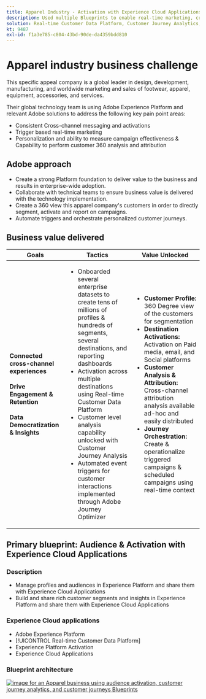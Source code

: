 ```yaml
---
title: Apparel Industry - Activation with Experience Cloud Applications
description: Used multiple Blueprints to enable real-time marketing, cross-channel activation, & cross-channel analytics.
solution: Real-time Customer Data Platform, Customer Journey Analytics, Journey Orchestration
kt: 9487
exl-id: f1a3e785-c804-43bd-90de-da4359bdd810
---
```

# Apparel industry business challenge

This specific appeal company is a global leader in design, development, manufacturing, and worldwide marketing and sales of footwear, apparel, equipment, accessories, and services. 

Their global technology team is using Adobe Experience Platform and relevant Adobe solutions to address the following key pain point areas:

* Consistent Cross-channel messaging and activations
* Trigger based real-time marketing
* Personalization and ability to measure campaign effectiveness & Capability to perform customer 360 analysis and attribution 

## Adobe approach

* Create a strong Platform foundation to deliver value to the business and results in enterprise-wide adoption.
* Collaborate with technical teams to ensure business value is delivered with the technology implementation.
* Create a 360 view this apparel company's customers in order to directly segment, activate and report on campaigns.
* Automate triggers and orchestrate personalized customer journeys.  

## Business value delivered

| Goals | Tactics| Value Unlocked|
|---|---|---|
| **Connected cross-channel experiences**<br></br>**Drive Engagement & Retention**<br></br>**Data Democratization & Insights**</ul> | <ul><li>Onboarded several enterprise datasets to create tens of millions of profiles & hundreds of segments, several destinations, and reporting dashboards</li><li>Activation across multiple destinations using Real-time Customer Data Platform</li><li>Customer level analysis capability unlocked with Customer Journey Analysis</li><li>Automated event triggers for customer interactions implemented through Adobe Journey Optimizer</li></ul>                               | <ul><li><strong> Customer Profile: </strong>360 Degree view of the customers for segmentation</li><li><strong>Destination Activations: </strong>Activation on Paid media, email, and Social platforms</li><li><strong>Customer Analysis & Attribution: </strong>Cross-channel attribution analysis available ad-hoc and easily distributed<li><strong>Journey Orchestration: </strong> Create & operationalize triggered campaigns & scheduled campaigns using real-time context</li></ul>    |

## Primary blueprint: Audience & Activation with Experience Cloud Applications

### Description

<ul><li>Manage profiles and audiences in Experience Platform and share them with Experience Cloud Applications</li><li>Build and share rich customer segments and insights in Experience Platform and share them with Experience Cloud Applications</li></ul> 

### Experience Cloud applications

<ul><li>Adobe Experience Platform</li><li>[!UICONTROL Real-time Customer Data Platform]</li><li>Experience Platform Activation</li><li>Experience Cloud Applications</li></ul> 

### Blueprint architecture

<a href="https://experienceleague.adobe.com/docs/blueprints-learn/architecture/audience-activation/platform-and-applications.html?lang=en"><img alt="image for an Apparel business using audience activation, customer journey analytics, and customer journeys Blueprints" src="https://experienceleague.adobe.com/docs/blueprints-learn/assets/aep+apps.svg?lang=en" class="modal-image"/></a>
